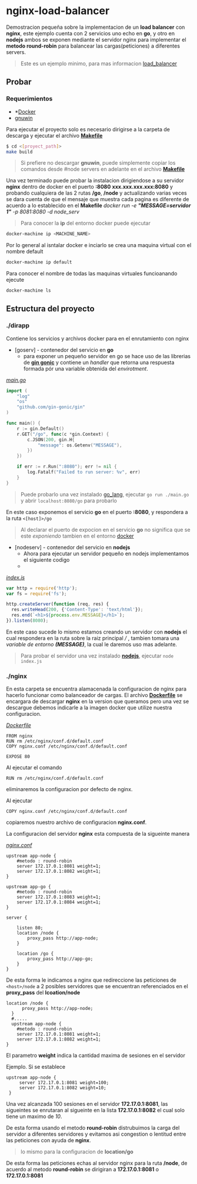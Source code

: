 # nginx-load-balancer
Demostracion pequeña sobre la implementacion de un **load balancer** con **nginx**, este ejemplo cuenta con 2 servicios uno echo en **go**, y otro en **nodejs** ambos se exponen mediante el servidor nginx para implementar el **metodo round-robin** para balancear las cargas(peticiones) a diferentes servers.

 >Este es un ejemplo minimo, para mas informacion [load_balancer](http://nginx.org/en/docs/http/load_balancing.html)

 ## Probar
 
 ### Requerimientos
 - *[Docker ](https://docs.docker.com/toolbox/toolbox_install_windows/)
 - [gnuwin](https://stackoverflow.com/a/46842187/8513536)




 Para ejecutar el proyecto solo es necesario dirigirse a la carpeta de descarga y ejecutar el archivo **[Makefile](https://github.com/theboshy/nginx-load-balancer/blob/master/Makefile)**

 ```bash
 $ cd <[proyect_path]>
 make build
 ```


 > Si prefiere no descargar **gnuwin**, puede simplemente copiar los comandos desde
#node servers en adelante en el archivo **[Makefile](https://github.com/theboshy/nginx-load-balancer/blob/master/Makefile)**



Una vez terminado puede probar la instalacion dirigiendose a su servidor **nginx** dentro de docker en el puerto **:8080** **xxx.xxx.xxx.xxx:8080** y probando cualquiera de las 2 rutas **/go**, **/node** y actualizando varias veces se dara cuenta de que el mensaje que muestra cada pagina es diferente de acuerdo a lo establecido en el **Makefile** *docker run -e **"MESSAGE=servidor 1"** -p 8081:8080 -d node_serv*



> Para conocer la **ip** del entorno docker puede ejecutar
 ```bash
 docker-machine ip <MACHINE_NAME>
 ```
 
 

 Por lo general al isntalar docker e inciarlo se crea una maquina virtual con el nombre default
 ```bash
 docker-machine ip default
 ```
 
 
 Para conocer el nombre de todas las maquinas virtuales funcioanando ejecute
 ```bash
 docker-machine ls
 ```





 ## Estructura del proyecto



 ### ./dirapp
 Contiene los servicios y archivos docker para en el enrutamiento con nginx
 * [goserv] - contenedor del servicio en **go**
   - para exponer un pequeño servidor en go se hace uso de las librerias de **[gin gonic](https://github.com/gin-gonic/gin)** y contiene un *handler* que retorna una respuesta formada pór una variable obtenida del *envirotment*.




*[main.go](https://github.com/theboshy/nginx-load-balancer/blob/master/dirapp/goserv/main.go)*
```go
import (
	"log"
	"os"
	"github.com/gin-gonic/gin"
)

func main() {
	r := gin.Default()
	r.GET("/go", func(c *gin.Context) {
		c.JSON(200, gin.H{
			"message": os.Getenv("MESSAGE"),
		})
	})

	if err := r.Run(":8080"); err != nil {
		log.Fatalf("Failed to run server: %v", err)
	}
}
```

> Puede probarlo una vez instalado [go_lang](https://golang.org/), ejecutar ```go run ./main.go``` y abrir ```localhost:8080/go``` para probarlo

En este caso exponemos el servicio **go** en el puerto **:8080**, y respondera  a la ruta ```<[host]>/go```
> Al declarar el puerto de expocion en el servicio **go** no significa que se este *exponiendo* tambien en el entorno [docker](https://docs.docker.com/engine/reference/run/)




* [nodeserv] - contenedor del servicio en **nodejs**
  - Ahora para ejecutar un servidor pequeño en nodejs implementamos el siguiente codigo
  -
*[index.js](https://github.com/theboshy/nginx-load-balancer/blob/master/dirapp/nodeserv/index.js)*

```javascript
var http = require('http');
var fs = require('fs');

http.createServer(function (req, res) {
  res.writeHead(200, {'Content-Type': 'text/html'});
  res.end(`<h1>${process.env.MESSAGE}</h1>`);
}).listen(8080);

```

En este caso sucede lo mismo estamos creando un servidor con **nodejs** el cual respondera en la ruta sobre  la raiz principal */* , tambien tomara una *variable de entorno **(MESSAGE)***, la cual le daremos uso mas adelante.

> Para probar el servidor una vez instalado **[nodejs](https://nodejs.org/es/)**, ejecutar ```node index.js```



### ./nginx

En esta carpeta se encuentra alamacenada la configuracion de nginx para hacerlo funcionar como balanceador de cargas.
El archivo **[Dockerfile](https://docs.docker.com/engine/reference/builder/)** se encargara de descargar **nginx** en la version que queramos pero una vez se descargue debemos indicarle a la imagen docker que utilize nuestra configuracion.

*[Dockerfile](https://github.com/theboshy/nginx-load-balancer/blob/master/nginx/Dockerfile)*
```docker
FROM nginx
RUN rm /etc/nginx/conf.d/default.conf
COPY nginx.conf /etc/nginx/conf.d/default.conf

EXPOSE 80
```

 Al ejecutar el comando
  ```docker
  RUN rm /etc/nginx/conf.d/default.conf
  ```
  eliminaremos la configuracion por defecto de nginx.

 Al ejecutar

 ```docker
 COPY nginx.conf /etc/nginx/conf.d/default.conf
 ```

 copiaremos nuestro archivo de configuracion **nginx.conf**.

 La configuracion del servidor **nginx** esta compuesta de la sigueinte manera

 *[nginx.conf](https://github.com/theboshy/nginx-load-balancer/blob/master/nginx/nginx.conf)*
 
```nginx
upstream app-node {
    #metodo : round-robin
    server 172.17.0.1:8081 weight=1;
    server 172.17.0.1:8082 weight=1;
}

upstream app-go {
    #metodo : round-robin
    server 172.17.0.1:8083 weight=1;
    server 172.17.0.1:8084 weight=1;
}

server {

    listen 80;
    location /node {
        proxy_pass http://app-node;
    }

    location /go {
        proxy_pass http://app-go;
    }
}
```

De esta forma le indicamos a nginx que redireccione las peticiones de ```<host>/node``` a 2 posibles servidores que se encuentran referenciados en el **proxy_pass** del **lcoation/node**

```nginx
location /node {
      proxy_pass http://app-node;
  }
  #.....
  upstream app-node {
    #metodo : round-robin
    server 172.17.0.1:8081 weight=1;
    server 172.17.0.1:8082 weight=1;
}
```

El parametro **weight** indica la cantidad maxima de sesiones en el servidor

  Ejemplo.
  Si se establece
  
```nginx
upstream app-node {
     server 172.17.0.1:8081 weight=100;
     server 172.17.0.1:8082 weight=10;
 }
```

Una vez alcanzada 100 sesiones en el servidor **172.17.0.1:8081**, las sigueintes se enrutaran al sigueinte en la lista **172.17.0.1:8082** el cual solo tiene un maximo de *10*.

De esta forma usando el metodo **round-robin** distrubuimos la carga del servidor a diferentes servidores y evitamos asi congestion o lentitud entre las peticiones con ayuda de **nginx**.

  > lo mismo para la configuracion de **location/go**

  De esta forma las peticiones echas al servidor nginx para la ruta **/node**, de acuerdo al metodo **round-robin** se dirigiran a **172.17.0.1:8081** o **172.17.0.1:8081**
